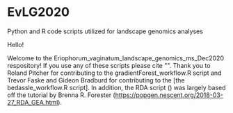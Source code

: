 # EvLG2020
Python and R code scripts utilized for landscape genomics analyses

Hello!

Welcome to the Eriophorum_vaginatum_landscape_genomics_ms_Dec2020 respository! If you use any of these scripts please cite "". Thank you to Roland Pitcher for contributing  to the gradientForest_workflow.R script and Trevor Faske and Gideon Bradburd for contributing to the [the bedassle_workflow.R script]. In addition, the RDA script () was largely based off the tutorial by Brenna R. Forester (https://popgen.nescent.org/2018-03-27_RDA_GEA.html).

